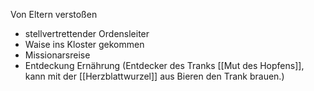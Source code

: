 Von Eltern verstoßen
* stellvertrettender Ordensleiter
* Waise ins Kloster gekommen 
* Missionarsreise
* Entdeckung Ernährung (Entdecker des Tranks [[Mut des Hopfens]], kann mit der [[Herzblattwurzel]] aus Bieren den Trank brauen.)